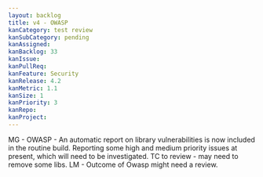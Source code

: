 ```yaml
---
layout: backlog
title: v4 - OWASP
kanCategory: test review
kanSubCategory: pending
kanAssigned:
kanBacklog: 33
kanIssue:
kanPullReq:
kanFeature: Security
kanRelease: 4.2
kanMetric: 1.1
kanSize: 1
kanPriority: 3
kanRepo:
kanProject:
---
```

MG - OWASP - An automatic report on library vulnerabilities is now included in the routine build. Reporting some high and medium priority issues at present, which will need to be investigated. TC to review - may need to remove some libs. LM - Outcome of Owasp might need a review.
